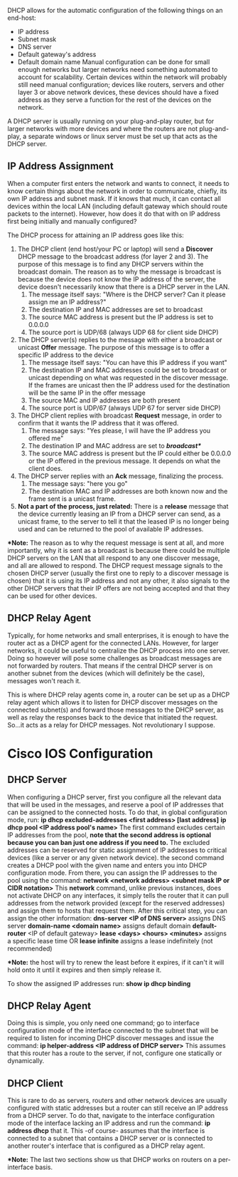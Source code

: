 DHCP allows for the automatic configuration of the following things on an end-host:
- IP address
- Subnet mask
- DNS server
- Default gateway's address
- Default domain name
Manual configuration can be done for small enough networks but larger networks need something automated to account for scalability. Certain devices within the network will probably still need manual configuration; devices like routers, servers and other layer 3 or above network devices, these devices should have a fixed address as they serve a function for the rest of the devices on the network.

A DHCP server is usually running on your plug-and-play router, but for larger networks with more devices and where the routers are not plug-and-play, a separate windows or linux server must be set up that acts as the DHCP server.
## IP Address Assignment
When a computer first enters the network and wants to connect, it needs to know certain things about the network in order to communicate, chiefly, its own IP address and subnet mask. If it knows that much, it can contact all devices within the local LAN (including default gateway which should route packets to the internet). However, how does it do that with on IP address first being initially and manually configured? 

The DHCP process for attaining an IP address goes like this:
1. The DHCP client (end host/your PC or laptop) will send a **Discover** DHCP message to the broadcast address (for layer 2 and 3). The purpose of this message is to find any DHCP servers within the broadcast domain. The reason as to why the message is broadcast is because the device does not know the IP address of the server, the device doesn't necessarily know that there is a DHCP server in the LAN. 
	1. The message itself says: "Where is the DHCP server? Can it please assign me an IP address?"
	2. The destination IP and MAC addresses are set to broadcast
	3. The source MAC address is present but the IP address is set to 0.0.0.0
	4. The source port is UDP/68 (always UDP 68 for client side DHCP)
2. The DHCP server(s) replies to the message with either a broadcast or unicast **Offer** message. The purpose of this message is to offer a specific IP address to the device 
	1. The message itself says: "You can have this IP address if you want"
	2. The destination IP and MAC addresses could be set to broadcast or unicast depending on what was requested in the discover message. If the frames are unicast then the IP address used for the destination will be the same IP in the offer message
	3. The source MAC and IP addresses are both present
	4. The source port is UDP/67 (always UDP 67 for server side DHCP)
3. The DHCP client replies with broadcast **Request** message, in order to confirm that it wants the IP address that it was offered.
	1. The message says: "Yes please, I will have the IP address you offered me"
	2. The destination IP and MAC address are set to ***broadcast\****
	3. The source MAC address is present but the IP could either be 0.0.0.0 or the IP offered in the previous message. It depends on what the client does.
4. The DHCP server replies with an **Ack** message, finalizing the process.
	1. The message says: "here you go"
	2. The destination MAC and IP addresses are both known now and the frame sent is a unicast frame.
5. **Not a part of the process, just related:** There is a **release** message that the device currently leasing an IP from a DHCP server can send, as a unicast frame, to the server to tell it that the leased IP is no longer being used and can be returned to the pool of available IP addresses.

**\*Note:** The reason as to why the request message is sent at all, and more importantly, why it is sent as a broadcast is because there could be multiple DHCP servers on the LAN that all respond to any one discover message, and all are allowed to respond. The DHCP request message signals to the chosen DHCP server (usually the first one to reply to a discover message is chosen) that it is using its IP address and not any other, it also signals to the other DHCP servers that their IP offers are not being accepted and that they can be used for other devices.
## DHCP Relay Agent
Typically, for home networks and small enterprises, it is enough to have the router act as a DHCP agent for the connected LANs. However, for larger networks, it could be useful to centralize the DHCP process into one server. Doing so however will pose some challenges as broadcast messages are not forwarded by routers. That means if the central DHCP server is on another subnet from the devices (which will definitely be the case), messages won't reach it.

This is where DHCP relay agents come in, a router can be set up as a DHCP relay agent which allows it to listen for DHCP discover messages on the connected subnet(s) and forward those messages to the DHCP server, as well as relay the responses back to the device that initiated the request. So...it acts as a relay for DHCP messages. Not revolutionary I suppose.

# Cisco IOS Configuration
## DHCP Server
When configuring a DHCP server, first you configure all the relevant data that will be used in the messages, and reserve a pool of IP addresses that can be assigned to the connected hosts. To do that, in global configuration mode, run:
	**ip dhcp excluded-addresses <first address\> \[last address\]**
	**ip dhcp pool <IP address pool's name\>**
The first command excludes certain IP addresses from the pool, **note that the second address is optional because you can ban just one address if you need to.** The excluded addresses can be reserved for static assignment of IP addresses to critical devices (like a server or any given network device). the second command creates a DHCP pool with the given name and enters you into DHCP configuration mode. From there, you can assign the IP addresses to the pool using the command:
	**network <network address\> \<subnet mask IP or CIDR notation\>**
This **network** command, unlike previous instances, does not activate DHCP on any interfaces, it simply tells the router that it can pull addresses from the network provided (except for the reserved addresses) and assign them to hosts that request them. After this critical step, you can assign the other information:
	**dns-server <IP of DNS server\>** assigns DNS server
	**domain-name <domain name\>** assigns default domain
	**default-router** <IP of default gateway\>
	**lease <days\> <hours\> <minutes\>** assigns a specific lease time OR
	**lease infinite** assigns a lease indefinitely (not recommended)

**\*Note:** the host will try to renew the least before it expires, if it can't it will hold onto it until it expires and then simply release it.

To show the assigned IP addresses run:
	**show ip dhcp binding**
## DHCP Relay Agent
Doing this is simple, you only need one command; go to interface configuration mode of the interface connected to the subnet that will be required to listen for incoming DHCP discover messages and issue the command:
	**ip helper-address <IP address of DHCP server\>**
This assumes that this router has a route to the server, if not, configure one statically or dynamically.
## DHCP Client
This is rare to do as servers, routers and other network devices are usually configured with static addresses but a router can still receive an IP address from a DHCP server. To do that, navigate to the interface configuration mode of the interface lacking an IP address and run the command:
	**ip address dhcp**
that it. This -of course- assumes that the interface is connected to a subnet that contains a DHCP server or is connected to another router's interface that is configured as a DHCP relay agent.

**\*Note:** The last two sections show us that DHCP works on routers on a per-interface basis.